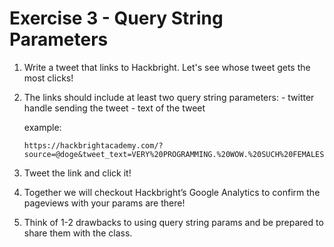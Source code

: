 Exercise 3 - Query String Parameters
====================================

1. Write a tweet that links to Hackbright. Let's see whose tweet gets the most clicks!

2. The links should include at least two query string parameters:
       - twitter handle sending the tweet
       - text of the tweet

    example: 
    
    ```
    https://hackbrightacademy.com/?source=@doge&tweet_text=VERY%20PROGRAMMING.%20WOW.%20SUCH%20FEMALES.%20SO%20AMAZE.%20MUCH%20INTELLIGENCE.
    ```
       
3. Tweet the link and click it!

4. Together we will checkout Hackbright’s Google Analytics to confirm the pageviews with your params are there!

5. Think of 1-2 drawbacks to using query string params and be prepared to share them with the class.